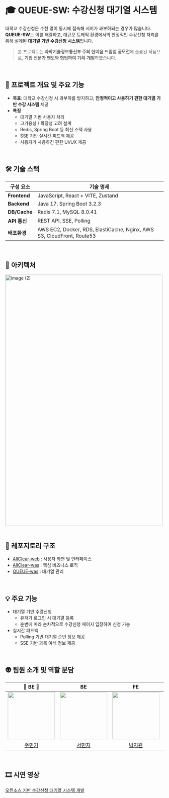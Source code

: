 # 🎓 QUEUE-SW: 수강신청 대기열 시스템

대학교 수강신청은 수천 명이 동시에 접속해 서버가 과부하되는 경우가 많습니다. **QUEUE-SW**는 이를 해결하고, 대규모 트래픽 환경에서의 안정적인 수강신청 처리를 위해 설계된 **대기열 기반 수강신청 시스템**입니다.

> 본 프로젝트는 **과학기술정보통신부 주최 한이음 드림업 공모전**에 출품된 작품으로, **기업 전문가 멘토와 협업하여 기획·개발**하였습니다.

<br>

## 🧭 프로젝트 개요 및 주요 기능

- **목표**: 대학교 수강신청 시 과부하를 방지하고, **안정적이고 사용하기 편한 대기열 기반 수강 시스템** 제공
- **특징**
  - 대기열 기반 사용자 처리
  - 고가용성 / 확장성 고려 설계
  - Redis, Spring Boot 등 최신 스택 사용
  - SSE 기반 실시간 피드백 제공
  - 사용자가 사용하긴 편한 UI/UX 제공
 
<br>

## 🛠️ 기술 스택

| 구성 요소        | 기술 명세                                    |
|------------------|----------------------------------------------|
| **Frontend**     | JavaScript, React + VITE, Zustand            |
| **Backend**      | Java 17, Spring Boot 3.2.3                   |
| **DB/Cache**     | Redis 7.1, MySQL 8.0.41                      |
| **API 통신**     | REST API, SSE, Polling                       |
| **배포환경**     | AWS EC2, Docker, RDS, ElastiCache, Nginx, AWS S3, CloudFront, Route53 |

<br> 

## 📐 아키텍처
<img width="500" height="800" alt="image (2)" src="https://github.com/user-attachments/assets/1fab7959-5950-480e-a270-3e92c6178ca3" />

<br>
<br>

## 📌 레포지토리 구조
- [AllClear-web](https://github.com/QUEUE-SW/AllClear-web) : 사용자 화면 및 인터페이스
- [AllClear-was](https://github.com/QUEUE-SW/AllClear-was) : 핵심 비즈니스 로직
- [QUEUE-was](https://github.com/QUEUE-SW/QUEUE-was) : 대기열 관리

<br>

## 💡 주요 기능
- 대기열 기반 수강신청
  - 유저가 로그인 시 대기열 등록
  - 순번에 따라 순차적으로 수강신청 페이지 입장하여 신청 가능
- 실시간 피드백
  - Polling 기반 대기열 순번 정보 제공
  - SSE 기반 과목 여석 정보 제공
 
<br>

## 👽 팀원 소개 및 역할 분담
|👑 BE 👑|BE|FE|FE|
|:-:|:-:|:-:|:-:|
|<img height="150" src="https://avatars.githubusercontent.com/mingking2"/>|<img height="150" src="https://avatars.githubusercontent.com/MinjiSeo16"/>|<img height="150" src="https://avatars.githubusercontent.com/cryingdryice"/>|<img height="150" src="https://avatars.githubusercontent.com/jihyun132"/>|
|[주민기](https://github.com/mingking2)|[서민지](https://github.com/MinjiSeo16)|[박지원](https://github.com/cryingdryice)|[김지현](https://github.com/jihyun132)|

<br>

## 🎞 시연 영상
[오픈소스 기반 수강신청 대기열 시스템 개발](https://www.youtube.com/watch?v=T_8bqxawZQY)
